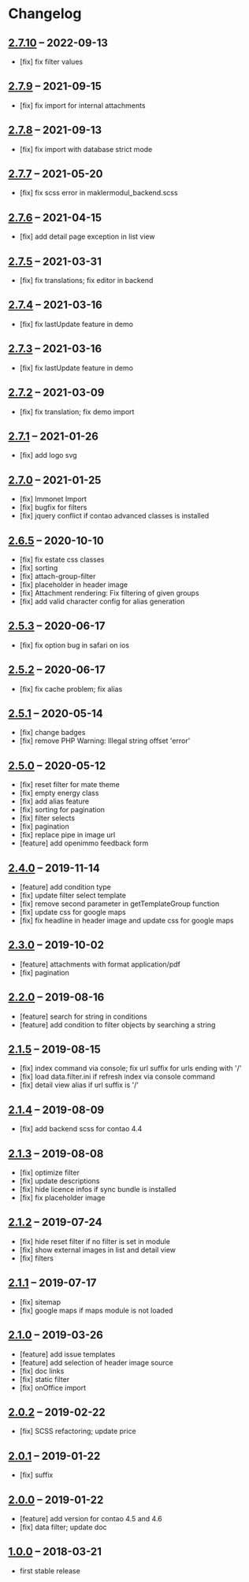 # Changelog

## [2.7.10](https://github.com/pdir/maklermodul-bundle/tree/2.7.10) – 2022-09-13

- [fix] fix filter values

## [2.7.9](https://github.com/pdir/maklermodul-bundle/tree/2.7.9) – 2021-09-15

- [fix] fix import for internal attachments

## [2.7.8](https://github.com/pdir/maklermodul-bundle/tree/2.7.8) – 2021-09-13

- [fix] fix import with database strict mode

## [2.7.7](https://github.com/pdir/maklermodul-bundle/tree/2.7.7) – 2021-05-20

- [fix] fix scss error in maklermodul_backend.scss

## [2.7.6](https://github.com/pdir/maklermodul-bundle/tree/2.7.6) – 2021-04-15

- [fix] add detail page exception in list view

## [2.7.5](https://github.com/pdir/maklermodul-bundle/tree/2.7.5) – 2021-03-31

- [fix] fix translations; fix editor in backend

## [2.7.4](https://github.com/pdir/maklermodul-bundle/tree/2.7.4) – 2021-03-16

- [fix] fix lastUpdate feature in demo

## [2.7.3](https://github.com/pdir/maklermodul-bundle/tree/2.7.3) – 2021-03-16

- [fix] fix lastUpdate feature in demo

## [2.7.2](https://github.com/pdir/maklermodul-bundle/tree/2.7.2) – 2021-03-09

- [fix] fix translation; fix demo import

## [2.7.1](https://github.com/pdir/maklermodul-bundle/tree/2.7.1) – 2021-01-26

- [fix] add logo svg

## [2.7.0](https://github.com/pdir/maklermodul-bundle/tree/2.7.0) – 2021-01-25

- [fix] Immonet Import
- [fix] bugfix for filters
- [fix] jquery conflict if contao advanced classes is installed

## [2.6.5](https://github.com/pdir/maklermodul-bundle/tree/2.6.5) – 2020-10-10

- [fix] fix estate css classes
- [fix] sorting
- [fix] attach-group-filter
- [fix] placeholder in header image
- [fix] Attachment rendering: Fix filtering of given groups
- [fix] add valid character config for alias generation

## [2.5.3](https://github.com/pdir/maklermodul-bundle/tree/2.5.3) – 2020-06-17

- [fix] fix option bug in safari on ios

## [2.5.2](https://github.com/pdir/maklermodul-bundle/tree/2.5.2) – 2020-06-17

- [fix] fix cache problem; fix alias

## [2.5.1](https://github.com/pdir/maklermodul-bundle/tree/2.5.1) – 2020-05-14

- [fix] change badges
- [fix] remove PHP Warning: Illegal string offset 'error'

## [2.5.0](https://github.com/pdir/maklermodul-bundle/tree/2.5.0) – 2020-05-12

- [fix] reset filter for mate theme
- [fix] empty energy class
- [fix] add alias feature
- [fix] sorting for pagination
- [fix] filter selects
- [fix] pagination
- [fix] replace pipe in image url
- [feature] add openimmo feedback form

## [2.4.0](https://github.com/pdir/maklermodul-bundle/tree/2.4.0) – 2019-11-14

- [feature] add condition type
- [fix] update filter select template
- [fix] remove second parameter in getTemplateGroup function
- [fix] update css for google maps
- [fix] fix headline in header image and update css for google maps

## [2.3.0](https://github.com/pdir/maklermodul-bundle/tree/2.3.0) – 2019-10-02

- [feature] attachments with format application/pdf
- [fix] pagination

## [2.2.0](https://github.com/pdir/maklermodul-bundle/tree/2.2.0) – 2019-08-16

- [feature] search for string in conditions
- [feature] add condition to filter objects by searching a string

## [2.1.5](https://github.com/pdir/maklermodul-bundle/tree/2.1.5) – 2019-08-15

- [fix] index command via console; fix url suffix for urls ending with '/'
- [fix] load data.filter.ini if refresh index via console command
- [fix] detail view alias if url suffix is '/'

## [2.1.4](https://github.com/pdir/maklermodul-bundle/tree/2.1.4) – 2019-08-09

- [fix] add backend scss for contao 4.4

## [2.1.3](https://github.com/pdir/maklermodul-bundle/tree/2.1.3) – 2019-08-08

- [fix] optimize filter
- [fix] update descriptions
- [fix] hide licence infos if sync bundle is installed
- [fix] fix placeholder image

## [2.1.2](https://github.com/pdir/maklermodul-bundle/tree/2.1.2) – 2019-07-24

- [fix] hide reset filter if no filter is set in module
- [fix] show external images in list and detail view
- [fix] filters

## [2.1.1](https://github.com/pdir/maklermodul-bundle/tree/2.1.1) – 2019-07-17

- [fix] sitemap
- [fix] google maps if maps module is not loaded

## [2.1.0](https://github.com/pdir/maklermodul-bundle/tree/2.1.0) – 2019-03-26

- [feature] add issue templates
- [feature] add selection of header image source
- [fix] doc links
- [fix] static filter
- [fix] onOffice import

## [2.0.2](https://github.com/pdir/maklermodul-bundle/tree/2.0.2) – 2019-02-22

- [fix] SCSS refactoring; update price

## [2.0.1](https://github.com/pdir/maklermodul-bundle/tree/2.0.1) – 2019-01-22

- [fix] suffix

## [2.0.0](https://github.com/pdir/maklermodul-bundle/tree/2.0.0) – 2019-01-22

- [feature] add version for contao 4.5 and 4.6
- [fix] data filter; update doc

## [1.0.0](https://github.com/pdir/maklermodul-bundle/tree/1.0.0) – 2018-03-21

- first stable release
